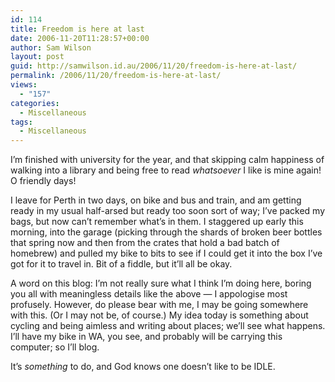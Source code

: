 ```yaml
---
id: 114
title: Freedom is here at last
date: 2006-11-20T11:28:57+00:00
author: Sam Wilson
layout: post
guid: http://samwilson.id.au/2006/11/20/freedom-is-here-at-last/
permalink: /2006/11/20/freedom-is-here-at-last/
views:
  - "157"
categories:
  - Miscellaneous
tags:
  - Miscellaneous
---
```

I’m finished with university for the year, and that skipping calm happiness of walking into a library and being free to read _whatsoever_ I like is mine again! O friendly days!

I leave for Perth in two days, on bike and bus and train, and am getting ready in my usual half-arsed but ready too soon sort of way; I’ve packed my bags, but now can’t remember what’s in them. I staggered up early this morning, into the garage (picking through the shards of broken beer bottles that spring now and then from the crates that hold a bad batch of homebrew) and pulled my bike to bits to see if I could get it into the box I’ve got for it to travel in. Bit of a fiddle, but it’ll all be okay.

A word on this blog: I’m not really sure what I think I’m doing here, boring you all with meaningless details like the above — I appologise most profusely. However, do please bear with me, I may be going somewhere with this. (Or I may not be, of course.) My idea today is something about cycling and being aimless and writing about places; we’ll see what happens. I’ll have my bike in WA, you see, and probably will be carrying this computer; so I’ll blog.

It’s _something_ to do, and God knows one doesn’t like to be IDLE.